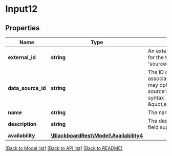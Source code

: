 # Input12

## Properties
Name | Type | Description | Notes
------------ | ------------- | ------------- | -------------
**external_id** | **string** | An externally-defined unique ID for the term.  Formerly known as &#39;sourcedidId&#39;. | 
**data_source_id** | **string** | The ID of the data source associated with this term.  This may optionally be the data source&#39;s externalId using the syntax \&quot;externalId:math101\&quot;. | [optional] 
**name** | **string** | The name of the term. | 
**description** | **string** | The description of the term. This field supports BbML. | [optional] 
**availability** | [**\BlackboardRest\Model\Availability4**](Availability4.md) |  | [optional] 

[[Back to Model list]](../README.md#documentation-for-models) [[Back to API list]](../README.md#documentation-for-api-endpoints) [[Back to README]](../README.md)


